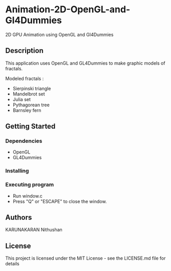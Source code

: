 # Animation-2D-OpenGL-and-Gl4Dummies
2D GPU Animation using OpenGL and Gl4Dummies


## Description

This application uses OpenGL and GL4Dummies to make graphic models of fractals.  

Modeled fractals :

* Sierpinski triangle
* Mandelbrot set
* Julia set
* Pythagorean tree
* Barnsley fern

## Getting Started

### Dependencies

* OpenGL
* GL4Dummies

### Installing


### Executing program

* Run window.c
* Press "Q" or "ESCAPE" to close the window.

## Authors

KARUNAKARAN Nithushan


## License

This project is licensed under the MIT License - see the LICENSE.md file for details

